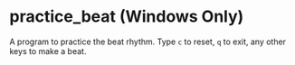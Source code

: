# practice_beat (Windows Only)
A program to practice the beat rhythm.  Type `c` to reset, `q` to exit, any other keys to make a beat.
